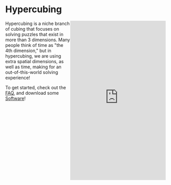 # Hypercubing

<iframe src="https://discord.com/widget?id=852389089268858922&theme=dark" inline="true" align="right" width="300" height="500"  allowtransparency="true" frameborder="0" sandbox="allow-popups allow-popups-to-escape-sandbox allow-same-origin allow-scripts"></iframe>Hypercubing is a niche branch of cubing that focuses on solving puzzles that exist in more than 3 dimensions. Many people think of time as "the 4th dimension," but in hypercubing, we are using extra spatial dimensions, as well as time, making for an out-of-this-world solving experience!

To get started, check out the [FAQ](faq.md), and download some [Software](software.md)!
